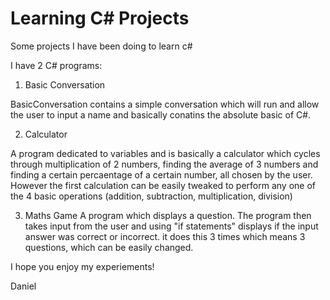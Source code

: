 # Learning C# Projects
 Some projects I have been doing to learn c#

 I have 2 C# programs:

 1. Basic Conversation

 BasicConversation contains a simple conversation which will run and allow the user to input a name and basically conatins the absolute basic of C#.

 2. Calculator
 
 A program dedicated to variables and is basically a calculator which cycles through multiplication of 2 numbers, finding the average of 3 numbers and finding a certain percaentage of a certain number, all chosen by the user. However the first calculation can be easily tweaked to perform any one of the 4 basic operations (addition, subtraction, multiplication, division)
 
3. Maths Game
A program which displays a question. The program then takes input from the user and using "if statements" displays if the input answer was correct or incorrect. it does this 3 times which means 3 questions, which can be easily changed.


I hope you enjoy my experiements!

Daniel
